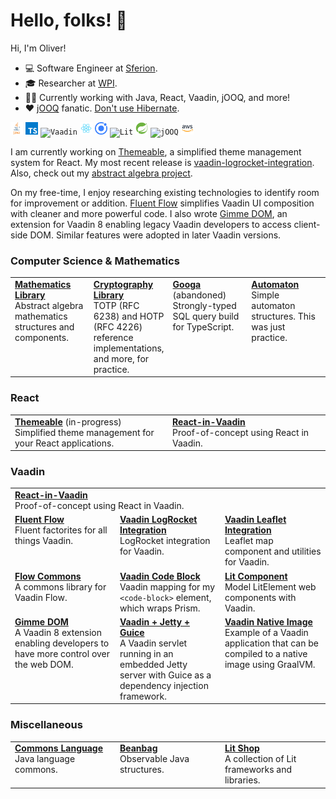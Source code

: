 # Hello, folks! 👋

Hi, I'm Oliver!

* 💻 Software Engineer at [Sferion](https://sferion.com/).
* 🎓 Researcher at [WPI](https://www.wpi.edu/).
* 🧑‍💻️ Currently working with Java, React, Vaadin, jOOQ, and more!
* ❤️ [jOOQ](https://www.jooq.org/) fanatic. [Don't use Hibernate](https://www.toptal.com/java/how-hibernate-ruined-my-career).

<code><img height="20" alt="Java" src="https://raw.githubusercontent.com/github/explore/5b3600551e122a3277c2c5368af2ad5725ffa9a1/topics/java/java.png"></code>
<code><img height="20" alt="TypeScript" src="https://raw.githubusercontent.com/github/explore/80688e429a7d4ef2fca1e82350fe8e3517d3494d/topics/typescript/typescript.png"></code>
<code><img height="20" alt="Vaadin" src="https://cdn2.hubspot.net/hubfs/1840687/Pages/trademark/vaadin-logo.svg"></code>
<code><img height="20" alt="React" src="https://raw.githubusercontent.com/github/explore/80688e429a7d4ef2fca1e82350fe8e3517d3494d/topics/react/react.png"></code>
<code><img height="20" alt="Ionic" src="https://raw.githubusercontent.com/github/explore/3aeb0e0a5075073bbaef2843f66ba93771847d23/topics/ionic/ionic.png"></code>
<code><img height="20" alt="Lit" src="https://coryrylan.com/assets/images/posts/types/lit.svg"></code>
<code><img height="20" alt="Spring" src="https://raw.githubusercontent.com/github/explore/8ab0be27a8c97992e4930e630e2d68ba8d819183/topics/spring/spring.png"></code>
<code><img height="20" alt="jOOQ" src="https://www.jooq.org/img/jooq-logo-black.png"></code>
<code><img height="20" alt="AWS" src="https://raw.githubusercontent.com/github/explore/fbceb94436312b6dacde68d122a5b9c7d11f9524/topics/aws/aws.png"></code>

I am currently working on [Themeable](https://github.com/oliveryasuna/themeable), a simplified theme management system for React.
My most recent release is [vaadin-logrocket-integration](https://github.com/oliveryasuna/vaadin-logrocket-integration).
Also, check out my [abstract algebra project](https://github.com/oliveryasuna/math).

On my free-time, I enjoy researching existing technologies to identify room for improvement or addition.
[Fluent Flow](https://github.com/oliveryasuna/fluent-flow-2) simplifies Vaadin UI composition with cleaner and more powerful code.
I also wrote [Gimme DOM](https://github.com/oliveryasuna/gimme-dom), an extension for Vaadin 8 enabling legacy Vaadin developers to access client-side DOM.
Similar features were adopted in later Vaadin versions.

### Computer Science & Mathematics

<table width="100%">
  <tr>
    <td width="25%" valign="top">
      <b><a href="https://github.com/oliveryasuna/math">Mathematics Library</a></b><br/>
      Abstract algebra mathematics structures and components.
    </td>
    <td width="25%" valign="top">
      <b><a href="https://github.com/oliveryasuna/crypto">Cryptography Library</a></b><br/>
      TOTP (RFC 6238) and HOTP (RFC 4226) reference implementations, and more, for practice.
    </td>
    <td width="25%" valign="top">
      <b><a href="https://github.com/oliveryasuna/googa">Googa</a></b> (abandoned)<br/>
      Strongly-typed SQL query build for TypeScript.
    </td>
    <td width="25%" valign="top">
      <b><a href="https://github.com/oliveryasuna/automaton">Automaton</a></b><br/>
      Simple automaton structures.
      This was just practice.
    </td>
  </tr>
</table>

### React

<table width="100%">
  <tr>
    <td width="50%" valign="top">
      <b><a href="https://github.com/oliveryasuna/themeable">Themeable</a></b> (in-progress)<br/>
      Simplified theme management for your React applications.
    </td>
    <td width="50%" valign="top">
      <b><a href="https://github.com/oliveryasuna/vaadin-react">React-in-Vaadin</a></b><br/>
      Proof-of-concept using React in Vaadin.
    </td>
  </tr>
</table>

### Vaadin

<table width="100%">
  <tr>
    <td colspan="3" valign="top">
      <b><a href="https://github.com/oliveryasuna/vaadin-react">React-in-Vaadin</a></b><br/>
      Proof-of-concept using React in Vaadin.
    </td>
  </tr>
  <tr>
    <td width="33.33%" valign="top">
      <b><a href="https://github.com/oliveryasuna/fluent-flow-2">Fluent Flow</a></b><br/>
      Fluent factorites for all things Vaadin.
    </td>
    <td width="33.33%" valign="top">
      <b><a href="https://github.com/oliveryasuna/vaadin-logrocket-integration">Vaadin LogRocket Integration</a></b><br/>
      LogRocket integration for Vaadin.
    </td>
    <td width="33.34%" valign="top">
      <b><a href="https://github.com/oliveryasuna/vaadin-leaflet">Vaadin Leaflet Integration</a></b><br/>
      Leaflet map component and utilities for Vaadin.
    </td>
  </tr>
  <tr>
    <td width="33.33%" valign="top">
      <b><a href="https://github.com/oliveryasuna/flow-commons">Flow Commons</a></b><br/>
      A commons library for Vaadin Flow.
    </td>
    <td width="33.33%" valign="top">
      <b><a href="https://github.com/oliveryasuna/vaadin-code-block">Vaadin Code Block</a></b><br/>
      Vaadin mapping for my <code>&lt;code-block&gt;</code> element, which wraps Prism.
    </td>
    <td width="33.34%" valign="top">
      <b><a href="https://github.com/oliveryasuna/lit-component">Lit Component</a></b><br/>
      Model LitElement web components with Vaadin.
    </td>
  </tr>
  <tr>
    <td width="33.33%" valign="top">
      <b><a href="https://github.com/oliveryasuna/gimme-dom">Gimme DOM</a></b><br/>
      A Vaadin 8 extension enabling developers to have more control over the web DOM.
    </td>
    <td width="33.33%" valign="top">
      <b><a href="https://github.com/oliveryasuna/vaadin-jetty-guice">Vaadin + Jetty + Guice</a></b><br/>
      A Vaadin servlet running in an embedded Jetty server with Guice as a dependency injection framework.
    </td>
    <td width="33.34%" valign="top">
      <b><a href="https://github.com/oliveryasuna/vaadin-native-image">Vaadin Native Image</a></b><br/>
      Example of a Vaadin application that can be compiled to a native image using GraalVM.
    </td>
  </tr>
</table>

### Miscellaneous

<table width="100%">
  <tr>
    <td width="33.33%" valign="top">
      <b><a href="https://github.com/oliveryasuna/commons-language">Commons Language</a></b><br/>
      Java language commons.
    </td>
    <td width="33.33%" valign="top">
      <b><a href="https://github.com/oliveryasuna/beanbag">Beanbag</a></b><br/>
      Observable Java structures.
    </td>
    <td width="33.34%" valign="top">
      <b><a href="https://github.com/oliveryasuna/lit-shop">Lit Shop</a></b><br/>
      A collection of Lit frameworks and libraries.
    </td>
  </tr>
</table>
